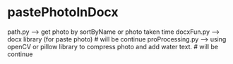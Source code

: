 # pastePhotoInDocx
path.py --> get photo by sortByName or photo taken time
docxFun.py --> docx library (for paste photo) # will be continue
proProcessing.py --> using openCV or pillow library to compress photo and add water text. # will be continue
